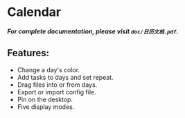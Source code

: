 # Calendar

***For complete documentation, please visit `doc/日历文档.pdf`.***

## Features:

- Change a day's color.
- Add tasks to days and set repeat.
- Drag files into or from days.
- Export or import config file.
- Pin on the desktop.
- Five display modes.
